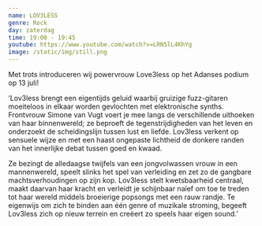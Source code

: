 ```yaml
---
name: LOV3LESS
genre: Rock
day: zaterdag
time: 19:00 - 19:45
youtube: https://www.youtube.com/watch?v=LRN5lL4KhYg
image: /static/img/still.png
---
```

Met trots introduceren wij powervrouw Love3less op het Adanses podium op 13 juli!

‘Lov3less brengt een eigentijds geluid waarbij gruizige fuzz-gitaren moeiteloos in elkaar worden gevlochten met elektronische synths. Frontvrouw Simone van Vugt voert je mee langs de verschillende uithoeken van haar binnenwereld; ze beproeft de tegenstrijdigheden van het leven en onderzoekt de scheidingslijn tussen lust en liefde. Lov3less verkent op sensuele wijze en met een haast ongepaste lichtheid de donkere randen van het innerlijke debat tussen goed en kwaad. 

Ze bezingt de alledaagse twijfels van een jongvolwassen vrouw in een mannenwereld, speelt slinks het spel van verleiding en zet zo de gangbare machtsverhoudingen op zijn kop. Lov3less stelt kwetsbaarheid centraal, maakt daarvan haar kracht en verleidt je schijnbaar naïef om toe te treden tot haar wereld middels broeierige popsongs met een rauw randje. Te eigenwijs om zich te binden aan één genre of muzikale stroming, begeeft Lov3less zich op nieuw terrein en creëert zo speels haar eigen sound.’